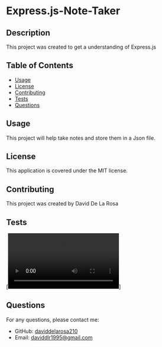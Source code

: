# Express.js-Note-Taker

## Description
This project was created to get a understanding of Express.js

## Table of Contents
- [Usage](#usage)
- [License](#license)
- [Contributing](#contributing)
- [Tests](#tests)
- [Questions](#questions)

## Usage
This project will help take notes and store them in a Json file.

## License
This application is covered under the MIT license.

## Contributing
This project was created by David De La Rosa

## Tests
[![Watch the video](/Screen%20Recording%202023-11-07%20at%2011.20.52%20AM.mov)]

## Questions
For any questions, please contact me:
- GitHub: [daviddelarosa210](https://github.com/daviddelarosa210)
- Email: daviddlr1995@gmail.com

